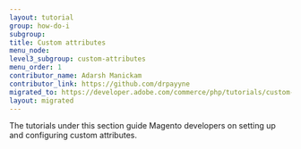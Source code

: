 ```yaml
---
layout: tutorial
group: how-do-i
subgroup:
title: Custom attributes
menu_node:
level3_subgroup: custom-attributes
menu_order: 1
contributor_name: Adarsh Manickam
contributor_link: https://github.com/drpayyne
migrated_to: https://developer.adobe.com/commerce/php/tutorials/custom-attributes/
layout: migrated
---
```


The tutorials under this section guide Magento developers on setting up and configuring custom attributes.
